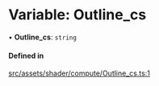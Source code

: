 # Variable: Outline\_cs

• **Outline\_cs**: `string`

#### Defined in

[src/assets/shader/compute/Outline_cs.ts:1](https://github.com/Orillusion/orillusion/blob/main/src/assets/shader/compute/Outline_cs.ts#L1)

